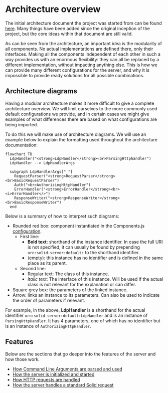 # Architecture overview

The initial architecture document the project was started from can be found
[here](https://rubenverborgh.github.io/solid-server-architecture/solid-architecture-v1-3-0.pdf).
Many things have been added since the original inception of the project,
but the core ideas within that document are still valid.

As can be seen from the architecture, an important idea is the modularity of all components.
No actual implementations are defined there, only their interfaces.
Making all the components independent of each other in such a way provides us with an enormous flexibility:
they can all be replaced by a different implementation, without impacting anything else.
This is how we can provide many different configurations for the server,
and why it is impossible to provide ready solutions for all possible combinations.

## Architecture diagrams

Having a modular architecture makes it more difficult to give a complete architecture overview.
We will limit ourselves to the more commonly used default configurations we provide,
and in certain cases we might give examples of what differences there are
based on what configurations are being imported.

To do this we will make use of architecture diagrams.
We will use an example below to explain the formatting used throughout the architecture documentation:

```mermaid
flowchart TD
  LdpHandler("<strong>LdpHandler</strong><br>ParsingHttphandler")
  LdpHandler --> LdpHandlerArgs

  subgraph LdpHandlerArgs[" "]
    RequestParser("<strong>RequestParser</strong><br>BasicRequestParser")
    Auth("<br>AuthorizingHttpHandler")
    ErrorHandler("<strong>ErrorHandler</strong><br><i>ErrorHandler</>")
    ResponseWriter("<strong>ResponseWriter</strong><br>BasicResponseWriter")
  end
```

Below is a summary of how to interpret such diagrams:

*   Rounded red box: component instantiated in the Components.js [configuration](dependency-injection.md).
    *   First line:
        *   **Bold text**: shorthand of the instance identifier. In case the full URI is not specified,
            it can usually be found by prepending `urn:solid-server:default:` to the shorthand identifier.
        *   (empty): this instance has no identifier and is defined in the same place as its parent.
    *   Second line:
        *   Regular text: The class of this instance.
        *   _Italic text_: The interface of this instance.
            Will be used if the actual class is not relevant for the explanation or can differ.
*   Square grey box: the parameters of the linked instance.
*   Arrow: links an instance to its parameters. Can also be used to indicate the order of parameters if relevant.

For example, in the above, **LdpHandler** is a shorthand for the actual identifier `urn:solid-server:default:LdpHandler`
and is an instance of `ParsingHttpHandler`. It has 4 parameters,
one of which has no identifier but is an instance of `AuthorizingHttpHandler`.

## Features

Below are the sections that go deeper into the features of the server and how those work.

* [How Command Line Arguments are parsed and used](features/cli.md)
* [How the server is initialized and started](features/initialization.md)
* [How HTTP requests are handled](features/http-handler.md)
* [How the server handles a standard Solid request](features/protocol/overview.md)
